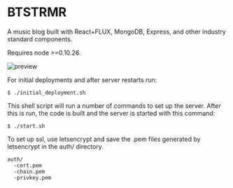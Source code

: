 [//]: # (Copyright [c] 2017 J. Hartsfield)

[//]: # (Permission is hereby granted, free of charge, to any person obtaining a copy)
[//]: # (of this software and associated documentation files [the "Software"], to deal)
[//]: # (in the Software without restriction, including without limitation the rights)
[//]: # (to use, copy, modify, merge, publish, distribute, sublicense, and/or sell)
[//]: # (copies of the Software, and to permit persons to whom the Software is)
[//]: # (furnished to do so, subject to the following conditions:)

[//]: # (The above copyright notice and this permission notice shall be included in all)
[//]: # (copies or substantial portions of the Software.)

[//]: # (THE SOFTWARE IS PROVIDED "AS IS", WITHOUT WARRANTY OF ANY KIND, EXPRESS OR)
[//]: # (IMPLIED, INCLUDING BUT NOT LIMITED TO THE WARRANTIES OF MERCHANTABILITY,)
[//]: # (FITNESS FOR A PARTICULAR PURPOSE AND NONINFRINGEMENT. IN NO EVENT SHALL THE)
[//]: # (AUTHORS OR COPYRIGHT HOLDERS BE LIABLE FOR ANY CLAIM, DAMAGES OR OTHER)
[//]: # (LIABILITY, WHETHER IN AN ACTION OF CONTRACT, TORT OR OTHERWISE, ARISING FROM,)
[//]: # (OUT OF OR IN CONNECTION WITH THE SOFTWARE OR THE USE OR OTHER DEALINGS IN THE)
[//]: # (SOFTWARE.)

# BTSTRMR

A music blog built with React+FLUX, MongoDB, Express, and other industry 
standard components.

Requires node >=0.10.26.

![preview](https://i.imgur.com/XDzATQf.png)


For initial deployments and after server restarts run:

    $ ./initial_deployment.sh

This shell script will run a number of commands to set up the server. After this
is run, the code is built and the server is started with this command:

    $ ./start.sh

To set up ssl, use letsencrypt and save the .pem files generated by letsencrypt 
in the auth/ directory.

```
auth/
  -cert.pem
  -chain.pem
  -privkey.pem
```
